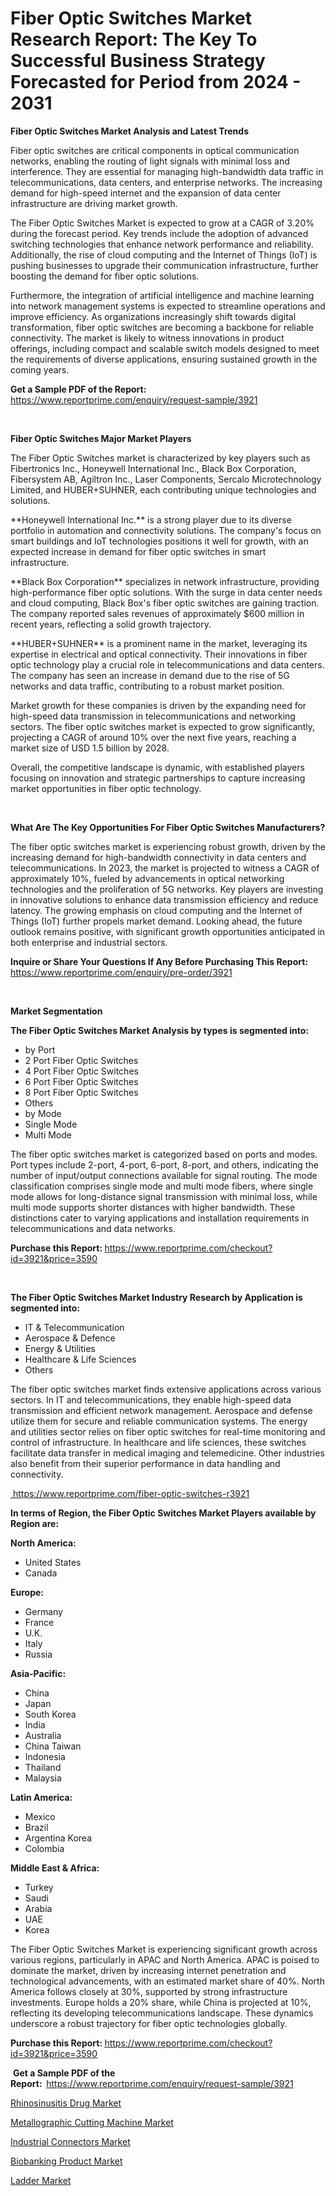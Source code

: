 <p><h1>Fiber Optic Switches Market Research Report: The Key To Successful Business Strategy Forecasted for Period from 2024 - 2031</h1></p><p><strong>Fiber Optic Switches Market Analysis and Latest Trends</strong></p>
<p><p>Fiber optic switches are critical components in optical communication networks, enabling the routing of light signals with minimal loss and interference. They are essential for managing high-bandwidth data traffic in telecommunications, data centers, and enterprise networks. The increasing demand for high-speed internet and the expansion of data center infrastructure are driving market growth.</p><p>The Fiber Optic Switches Market is expected to grow at a CAGR of 3.20% during the forecast period. Key trends include the adoption of advanced switching technologies that enhance network performance and reliability. Additionally, the rise of cloud computing and the Internet of Things (IoT) is pushing businesses to upgrade their communication infrastructure, further boosting the demand for fiber optic solutions.</p><p>Furthermore, the integration of artificial intelligence and machine learning into network management systems is expected to streamline operations and improve efficiency. As organizations increasingly shift towards digital transformation, fiber optic switches are becoming a backbone for reliable connectivity. The market is likely to witness innovations in product offerings, including compact and scalable switch models designed to meet the requirements of diverse applications, ensuring sustained growth in the coming years.</p></p>
<p><strong>Get a Sample PDF of the Report:&nbsp;</strong> <a href="https://www.reportprime.com/enquiry/request-sample/3921">https://www.reportprime.com/enquiry/request-sample/3921</a></p>
<p>&nbsp;</p>
<p><strong>Fiber Optic Switches Major Market Players</strong></p>
<p><p>The Fiber Optic Switches market is characterized by key players such as Fibertronics Inc., Honeywell International Inc., Black Box Corporation, Fibersystem AB, Agiltron Inc., Laser Components, Sercalo Microtechnology Limited, and HUBER+SUHNER, each contributing unique technologies and solutions.</p><p>**Honeywell International Inc.** is a strong player due to its diverse portfolio in automation and connectivity solutions. The company's focus on smart buildings and IoT technologies positions it well for growth, with an expected increase in demand for fiber optic switches in smart infrastructure.</p><p>**Black Box Corporation** specializes in network infrastructure, providing high-performance fiber optic solutions. With the surge in data center needs and cloud computing, Black Box's fiber optic switches are gaining traction. The company reported sales revenues of approximately $600 million in recent years, reflecting a solid growth trajectory.</p><p>**HUBER+SUHNER** is a prominent name in the market, leveraging its expertise in electrical and optical connectivity. Their innovations in fiber optic technology play a crucial role in telecommunications and data centers. The company has seen an increase in demand due to the rise of 5G networks and data traffic, contributing to a robust market position.</p><p>Market growth for these companies is driven by the expanding need for high-speed data transmission in telecommunications and networking sectors. The fiber optic switches market is expected to grow significantly, projecting a CAGR of around 10% over the next five years, reaching a market size of USD 1.5 billion by 2028.</p><p>Overall, the competitive landscape is dynamic, with established players focusing on innovation and strategic partnerships to capture increasing market opportunities in fiber optic technology.</p></p>
<p>&nbsp;</p>
<p><strong>What Are The Key Opportunities For Fiber Optic Switches Manufacturers?</strong></p>
<p><p>The fiber optic switches market is experiencing robust growth, driven by the increasing demand for high-bandwidth connectivity in data centers and telecommunications. In 2023, the market is projected to witness a CAGR of approximately 10%, fueled by advancements in optical networking technologies and the proliferation of 5G networks. Key players are investing in innovative solutions to enhance data transmission efficiency and reduce latency. The growing emphasis on cloud computing and the Internet of Things (IoT) further propels market demand. Looking ahead, the future outlook remains positive, with significant growth opportunities anticipated in both enterprise and industrial sectors.</p></p>
<p><strong>Inquire or Share Your Questions If Any Before Purchasing This Report:</strong> <a href="https://www.reportprime.com/enquiry/pre-order/3921">https://www.reportprime.com/enquiry/pre-order/3921</a></p>
<p>&nbsp;</p>
<p><strong>Market Segmentation</strong></p>
<p><strong>The Fiber Optic Switches Market Analysis by types is segmented into:</strong></p>
<p><ul><li>by Port</li><li>2 Port Fiber Optic Switches</li><li>4 Port Fiber Optic Switches</li><li>6 Port Fiber Optic Switches</li><li>8 Port Fiber Optic Switches</li><li>Others</li><li>by Mode</li><li>Single Mode</li><li>Multi Mode</li></ul></p>
<p><p>The fiber optic switches market is categorized based on ports and modes. Port types include 2-port, 4-port, 6-port, 8-port, and others, indicating the number of input/output connections available for signal routing. The mode classification comprises single mode and multi mode fibers, where single mode allows for long-distance signal transmission with minimal loss, while multi mode supports shorter distances with higher bandwidth. These distinctions cater to varying applications and installation requirements in telecommunications and data networks.</p></p>
<p><strong>Purchase this Report:&nbsp;</strong><a href="https://www.reportprime.com/checkout?id=3921&price=3590">https://www.reportprime.com/checkout?id=3921&price=3590</a></p>
<p>&nbsp;</p>
<p><strong>The Fiber Optic Switches Market Industry Research by Application is segmented into:</strong></p>
<p><ul><li>IT & Telecommunication</li><li>Aerospace & Defence</li><li>Energy & Utilities</li><li>Healthcare & Life Sciences</li><li>Others</li></ul></p>
<p><p>The fiber optic switches market finds extensive applications across various sectors. In IT and telecommunications, they enable high-speed data transmission and efficient network management. Aerospace and defense utilize them for secure and reliable communication systems. The energy and utilities sector relies on fiber optic switches for real-time monitoring and control of infrastructure. In healthcare and life sciences, these switches facilitate data transfer in medical imaging and telemedicine. Other industries also benefit from their superior performance in data handling and connectivity.</p></p>
<p><a href="https://www.reportprime.com/fiber-optic-switches-r3921">&nbsp;https://www.reportprime.com/fiber-optic-switches-r3921</a></p>
<p><strong>In terms of Region, the Fiber Optic Switches Market Players available by Region are:</strong></p>
<p>
    <p> <strong> North America: </strong>
        <ul>
            <li>United States</li>
            <li>Canada</li>
        </ul>
        </p> 
    <p> <strong> Europe: </strong>
        <ul>
            <li>Germany</li>
            <li>France</li>
            <li>U.K.</li>
            <li>Italy</li>
            <li>Russia</li>
        </ul>
        </p> 
    <p> <strong> Asia-Pacific: </strong>
        <ul>
            <li>China</li>
            <li>Japan</li>
            <li>South Korea</li>
            <li>India</li>
            <li>Australia</li>
            <li>China Taiwan</li>
            <li>Indonesia</li>
            <li>Thailand</li>
            <li>Malaysia</li>
        </ul>
        </p> 
    <p> <strong> Latin America: </strong>
        <ul>
            <li>Mexico</li>
            <li>Brazil</li>
            <li>Argentina Korea</li>
            <li>Colombia</li>
        </ul>
        </p> 
    <p> <strong> Middle East & Africa: </strong>
        <ul>
            <li>Turkey</li>
            <li>Saudi</li>
            <li>Arabia</li>
            <li>UAE</li>
            <li>Korea</li>
        </ul>
    </p>
    </p>
<p><p>The Fiber Optic Switches Market is experiencing significant growth across various regions, particularly in APAC and North America. APAC is poised to dominate the market, driven by increasing internet penetration and technological advancements, with an estimated market share of 40%. North America follows closely at 30%, supported by strong infrastructure investments. Europe holds a 20% share, while China is projected at 10%, reflecting its developing telecommunications landscape. These dynamics underscore a robust trajectory for fiber optic technologies globally.</p></p>
<p><strong>Purchase this Report: </strong><a href="https://www.reportprime.com/checkout?id=3921&price=3590">https://www.reportprime.com/checkout?id=3921&price=3590</a></p>
<p>&nbsp;<strong>Get a Sample PDF of the Report:&nbsp;&nbsp;</strong><a href="https://www.reportprime.com/enquiry/request-sample/3921">https://www.reportprime.com/enquiry/request-sample/3921</a></p>
<p><strong></strong></p>
<p><p><a href="https://issuu.com/reportprime-2/docs/rhinosinusitis-drug-market-size-203_a635c9cb5280cf">Rhinosinusitis Drug Market</a></p><p><a href="https://www.linkedin.com/pulse/global-metallographic-cutting-machine-market-sector-types-applications-luqse?trackingId=jlRcJMBMTxajXQcj5f0RDA%3D%3D">Metallographic Cutting Machine Market</a></p><p><a href="https://www.linkedin.com/pulse/industrial-connectors-market-analysis-report-global-insights-9bzfe?trackingId=SszGfSlmQyyZejwQ8RRPXQ%3D%3D">Industrial Connectors Market</a></p><p><a href="https://issuu.com/reportprime-2/docs/biobanking-product-market-size-2030_a3d4c2be489cd7">Biobanking Product Market</a></p><p><a href="https://www.linkedin.com/pulse/analyzing-ladder-market-dynamics-growth-drivers-forecasted-period-d5swe?trackingId=AMn5QkA3QIyPxVeDy5MtTg%3D%3D">Ladder Market</a></p></p>